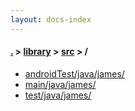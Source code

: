 ```yaml
---
layout: docs-index
---
```

#### [.](./../../index) > [library](./../index) > [src](./index) > **/**

- [androidTest/java/james/](androidTest/java/james/)
- [main/java/james/](main/java/james/)
- [test/java/james/](test/java/james/)
